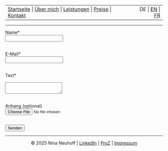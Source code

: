 <!-- Header -->
<table width="100%">
<tr>
<td align="left">
<a href="index.md">Startseite</a> |
<a href="about.md">Über mich</a> |
<a href="services.md">Leistungen</a> |
<a href="pricing.md">Preise</a> |
<a href="contact.md">Kontakt</a>
</td>
<td align="right">
DE | <a href="../en/index.md">EN</a> | <a href="../fr/index.md">FR</a>
</td>
</tr>
</table>
<hr>

<form action="https://formspree.io/f/mldwqbvj" method="POST">
  <label>Name*</label><br>
  <input type="text" name="name" required><br><br>

  <label>E-Mail*</label><br>
  <input type="email" name="_replyto" required><br><br>

  <label>Text*</label><br>
  <textarea name="message" required></textarea><br><br>

  <label for="file">Anhang (optional)</label><br>
  <input type="file" id="file" name="file"><br><br>

  <button type="submit">Senden</button>
</form>



<!-- Footer -->
<hr>
<p align="center">
&copy; 2025 Nina Neuhoff | <a href="http://www.linkedin.com/in/nina-neuhoff-32b162283">LinkedIn</a> | <a href="https://www.proz.com/translator/4180778">ProZ</a> | <a href="impressum.md">Impressum</a>
</p>
